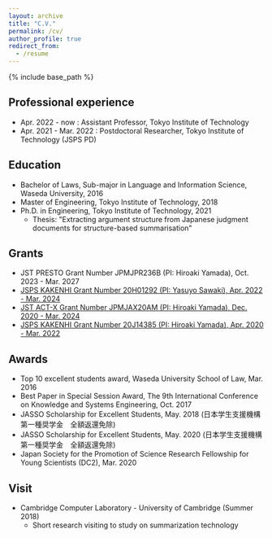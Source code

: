 ```yaml
---
layout: archive
title: "C.V."
permalink: /cv/
author_profile: true
redirect_from:
  - /resume
---
```


{% include base_path %}

## Professional experience
* Apr. 2022 - now       : Assistant Professor,  Tokyo Institute of Technology
* Apr. 2021 - Mar. 2022 : Postdoctoral Researcher, Tokyo Institute of Technology (JSPS PD)

## Education
* Bachelor of Laws, Sub-major in Language and Information Science, Waseda University, 2016
* Master of Engineering, Tokyo Institute of Technology, 2018
* Ph.D. in Engineering, Tokyo Institute of Technology, 2021
  * Thesis: "Extracting argument structure from Japanese judgment documents for structure-based summarisation"

## Grants
* JST PRESTO Grant Number JPMJPR236B (PI: Hiroaki Yamada), Oct. 2023 - Mar. 2027
* [JSPS KAKENHI Grant Number 20H01292 (PI: Yasuyo Sawaki), Apr. 2022 - Mar. 2024](https://kaken.nii.ac.jp/grant/KAKENHI-PROJECT-20H01292/)
* [JST ACT-X Grant Number JPMJAX20AM (PI: Hiroaki Yamada), Dec. 2020 - Mar. 2024](https://projectdb.jst.go.jp/grant/JST-PROJECT-20348159/)
* [JSPS KAKENHI Grant Number 20J14385 (PI: Hiroaki Yamada), Apr. 2020 - Mar. 2022](https://kaken.nii.ac.jp/grant/KAKENHI-PROJECT-20J14385/)

## Awards
* Top 10 excellent students award, Waseda University School of Law, Mar. 2016
* Best Paper in Special Session Award, The 9th International Conference on Knowledge and Systems Engineering, Oct. 2017
* JASSO Scholarship for Excellent Students, May. 2018 (日本学生支援機構第一種奨学金　全額返還免除)
* JASSO Scholarship for Excellent Students, May. 2020 (日本学生支援機構第一種奨学金　全額返還免除)
* Japan Society for the Promotion of Science Research Fellowship for Young Scientists (DC2), Mar. 2020

## Visit
* Cambridge Computer Laboratory - University of Cambridge (Summer 2018)
  * Short research visiting to study on summarization technology


<!-- 
Talks
======
  <ul>{% for post in site.talks %}
    {% include archive-single-talk-cv.html %}
  {% endfor %}</ul>
  
Teaching
======
  <ul>{% for post in site.teaching %}
    {% include archive-single-cv.html %}
  {% endfor %}</ul>
  
Service and leadership
======
* Currently signed in to 43 different slack teams
-->
